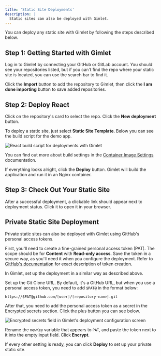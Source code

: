 ```yaml
---
title: 'Static Site Deployments'
description: |
  Static sites can also be deployed with Gimlet.
---
```


You can deploy any static site with Gimlet by following the steps described below.

## Step 1: Getting Started with Gimlet

Log in to Gimlet by connecting your GitHub or GitLab account. You should see your repositories listed, but if you can't find the repo where your static site is located, you can use the search bar to find it.

Click the **Import** button to add the repository to Gimlet, then click the **I am done importing** button to save added repositories.

## Step 2: Deploy React

Click on the repository's card to select the repo. Click the **New deployment** button.

To deploy a static site, just select **Static Site Template**. Below you can see the build script for the demo app.

![React build script for deployments with Gimlet](/docs/screenshots/gimlet-io-react-deployment-settings.png)

You can find out more about build settings in the [Container Image Settings](/docs/deployment-settings/image-settings) documentation.

If everything looks alright, click the **Deploy** button. Gimlet will build the application and run it in an Nginx container.

## Step 3: Check Out Your Static Site

After a successful deployment, a clickable link should appear next to deployment status. Click it to open it in your browser.

## Private Static Site Deployment

Private static sites can also be deployed with Gimlet using GitHub's personal access tokens.

First, you'll need to create a fine-grained personal access token (PAT). The scope should be for **Content** with **Read-only access**. Save the token in a secure way, as you'll need it when you configure the deployment. Refer to [GitHub's documentation](public\docs\screenshots\gimlet-encrypted-secrets.png) for exact description of token creation.

In Gimlet, set up the deployment in a similar way as described above.

Set up the Git Clone URL. By default, it's a GitHub URL, but when you use a personal access token, you need to add `$PAT@` in the format below:

```
https://$PAT@github.com/[user]/[repository-name].git
```

After that, you need to add the personal access token as a secret in the Encrypted secrets section. Click the plus button you can see below.

![Encrypted secrets field in Gimlet's deployment configuration screen](/docs/screenshots/gimlet-encrypted-secrets.png)

Rename the `newKey` variable that appears to `PAT`, and paste the token next to it into the empty input field. Click **Encrypt**.

If every other setting is ready, you can click **Deploy** to set up your private static site.
